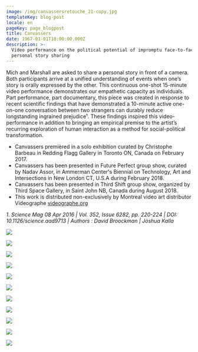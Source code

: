 ```yaml
---
image: /img/canvassersretouche_21-copy.jpg
templateKey: blog-post
locale: en
pageKey: page_blogpost
title: Canvassers
date: 1967-01-01T18:00:00.000Z
description: >-
  Video performance on the political potential of impromptu face-to-face
  personal story sharing
---
```

Mich and Marshall are asked to share a personal story in front of a camera. Both participants arrive at a unified understanding of events when one’s story is orally expressed by the other. This continuous one-shot 15-minute video performance demonstrates our empathetic capacity as individuals. Part performance, part documentary, this piece was created in response to recent scientific findings that have demonstrated a 10-minute active one-on-one conversation between two strangers can durably reduce longstanding ingrained prejudice¹. These findings inspired this video-performance in addition to bringing an empirical premise to the artist’s recurring exploration of human interaction as a method for social-political transformation.

* Canvassers premièred in a solo exhibition curated by Christophe Barbeau in Redding Flagg Gallery in Toronto ON, Canada on February 2017.
* Canvassers has been presented in Future Perfect group show, curated by Nadav Assor, in Ammerman Center's Biennial on Technology, Art and Intersections in New London CT, U.S.A during February 2018.
* Canvassers has been presented in Third Shift group show, organized by Third Space Gallery, in Saint John NB, Canada during August 2018.
* This work is distributed non-exclusively by Montreal video art distributor Videographe [videographe.org](videographe.org)

_1. Science Mag 08 Apr 2016 | Vol. 352, Issue 6282, pp. 220-224 | DOI: 10.1126/science.aad9713 | Authors : David Broockman | Joshua Kalla_

![](/img/screen-shot-2019-09-23-at-2.30.21-pm.png)

![](/img/screen-shot-2019-09-23-at-2.30.30-pm.png)

![](/img/screen-shot-2019-09-23-at-2.29.36-pm.png)

![](/img/p1160830_1.png)

![](/img/p1160842.png)

![](/img/canvassersretouche_21-copy.jpg)

![](/img/canvassers_04.png)

![](/img/canvassers_03.png)

![](/img/28071027_10213277257299500_7137824767098796485_o.jpg)

![](/img/p1150438.png)

![](/img/p1150462.png)
